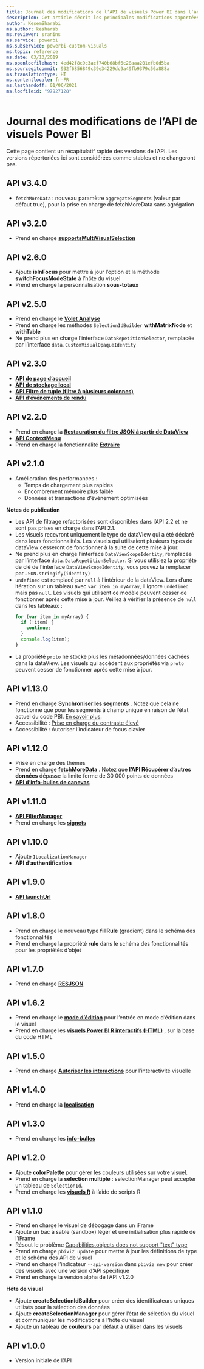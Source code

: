 ```yaml
---
title: Journal des modifications de l’API de visuels Power BI dans l’analytique incorporée Power BI pour de meilleurs insights via la BI incorporée
description: Cet article décrit les principales modifications apportées aux différentes versions de l’API de visuels Power BI. Obtenez de meilleurs insights BI incorporés avec l’analytique incorporée Power BI.
author: KesemSharabi
ms.author: kesharab
ms.reviewer: sranins
ms.service: powerbi
ms.subservice: powerbi-custom-visuals
ms.topic: reference
ms.date: 03/13/2019
ms.openlocfilehash: 4ed42f8c9c3acf740b68bf6c28aaa201efb0d5ba
ms.sourcegitcommit: 932f6856849c39e34229dc9a49fb9379c56a888a
ms.translationtype: HT
ms.contentlocale: fr-FR
ms.lasthandoff: 01/06/2021
ms.locfileid: "97927128"
---
```

# <a name="power-bi-visuals-api-changelog"></a>Journal des modifications de l’API de visuels Power BI
Cette page contient un récapitulatif rapide des versions de l’API. Les versions répertoriées ici sont considérées comme stables et ne changeront pas.


## <a name="api-v340"></a>API v3.4.0
  * `fetchMoreData` : nouveau paramètre `aggregateSegments` (valeur par défaut true), pour la prise en charge de fetchMoreData sans agrégation

## <a name="api-v320"></a>API v3.2.0
  * Prend en charge **[supportsMultiVisualSelection](./supportsmultivisualselection-feature.md)**

## <a name="api-v260"></a>API v2.6.0
  * Ajoute **isInFocus** pour mettre à jour l’option et la méthode **switchFocusModeState** à l’hôte du visuel
  * Prend en charge la personnalisation **sous-totaux**

## <a name="api-v250"></a>API v2.5.0
  * Prend en charge le **[Volet Analyse](./analytics-pane.md)**
  * Prend en charge les méthodes `SelectionIdBuilder` **withMatrixNode** et **withTable**
  * Ne prend plus en charge l’interface `DataRepetitionSelector`, remplacée par l’interface `data.CustomVisualOpaqueIdentity`

## <a name="api-v230"></a>API v2.3.0
  * **[API de page d’accueil](./landing-page.md)**
  * **[API de stockage local](./local-storage.md)**
  * **[API Filtre de tuple (filtre à plusieurs colonnes)](./filter-api.md#the-tuple-filter-api-multi-column-filter)**
  * **[API d’événements de rendu](./event-service.md#render-events-in-power-bi-visuals)**

## <a name="api-v220"></a>API v2.2.0
  * Prend en charge la **[Restauration du filtre JSON à partir de DataView](./filter-api.md#restore-the-json-filter-from-the-data-view)**
  * **[API ContextMenu](./context-menu.md)**
  * Prend en charge la fonctionnalité **[Extraire](../../create-reports/desktop-drillthrough.md)**

## <a name="api-v210"></a>API v2.1.0
  * Amélioration des performances :
    * Temps de chargement plus rapides
    * Encombrement mémoire plus faible
    * Données et transactions d’événement optimisées  

**Notes de publication**
* Les API de filtrage refactorisées sont disponibles dans l’API 2.2 et ne sont pas prises en charge dans l’API 2.1.
* Les visuels recevront uniquement le type de dataView qui a été déclaré dans leurs fonctionnalités. Les visuels qui utilisaient plusieurs types de dataView cesseront de fonctionner à la suite de cette mise à jour.
* Ne prend plus en charge l’interface `DataViewScopeIdentity`, remplacée par l’interface `data.DataRepetitionSelector`. Si vous utilisiez la propriété de clé de l’interface `DataViewScopeIdentity`, vous pouvez la remplacer par `JSON.stringify(identity)`
* `undefined` est remplacé par `null` à l’intérieur de la dataView. Lors d’une itération sur un tableau avec `var item in myArray`, il ignore `undefined` mais pas `null`. Les visuels qui utilisent ce modèle peuvent cesser de fonctionner après cette mise à jour. Veillez à vérifier la présence de `null` dans les tableaux :
   ```typescript
   for (var item in myArray) {
     if (!item) {
       continue;
     }
     console.log(item);
   }
   ```
* La propriété `proto` ne stocke plus les métadonnées/données cachées dans la dataView. Les visuels qui accèdent aux propriétés via `proto` peuvent cesser de fonctionner après cette mise à jour.

## <a name="api-v1130"></a>API v1.13.0
* Prend en charge **[Synchroniser les segments](./enable-sync-slicers.md)** . Notez que cela ne fonctionne que pour les segments à champ unique en raison de l’état actuel du code PBI. [En savoir plus](../../visuals/power-bi-visualization-slicers.md).
* Accessibilité : [Prise en charge du contraste élevé](./high-contrast-support.md) 
* Accessibilité : Autoriser l’indicateur de focus clavier

## <a name="api-v1120"></a>API v1.12.0
* Prise en charge des thèmes
* Prend en charge **[fetchMoreData](./fetch-more-data.md)** . Notez que **l’API Récupérer d’autres données** dépasse la limite ferme de 30 000 points de données
* **[API d’info-bulles de canevas](./add-tooltips.md#add-report-page-tooltips)**

## <a name="api-v1110"></a>API v1.11.0
* **[API FilterManager](./filter-api.md)**
* Prend en charge les **[signets](./bookmarks-support.md)** 

## <a name="api-v1100"></a>API v1.10.0
* Ajoute `ILocalizationManager`
* **API d’authentification**

## <a name="api-v190"></a>API v1.9.0
* **[API launchUrl](./launch-url.md)**

## <a name="api-v180"></a>API v1.8.0
* Prend en charge le nouveau type **fillRule** (gradient) dans le schéma des fonctionnalités
* Prend en charge la propriété **rule** dans le schéma des fonctionnalités pour les propriétés d’objet

## <a name="api-v170"></a>API v1.7.0
* Prend en charge **[RESJSON](./localization.md#resource-file)**

## <a name="api-v162"></a>API v1.6.2
* Prend en charge le **[mode d’édition](./advanced-edit-mode.md)** pour l’entrée en mode d’édition dans le visuel
* Prend en charge les **[visuels Power BI R interactifs (HTML)](https://github.com/Microsoft/PowerBI-visuals/blob/master/RVisualTutorial/CreateRHTML.md)** , sur la base du code HTML

## <a name="api-v150"></a>API v1.5.0
* Prend en charge **[Autoriser les interactions](./visuals-interactions.md)** pour l’interactivité visuelle

## <a name="api-v140"></a>API v1.4.0
* Prend en charge la **[localisation](./localization.md)**

## <a name="api-v130"></a>API v1.3.0
* Prend en charge les **[info-bulles](./add-tooltips.md)**

## <a name="api-v120"></a>API v1.2.0
* Ajoute **colorPalette** pour gérer les couleurs utilisées sur votre visuel.
* Prend en charge la **sélection multiple** : selectionManager peut accepter un tableau de `SelectionId`.
* Prend en charge les **[visuels R](https://github.com/Microsoft/PowerBI-visuals/blob/master/RVisualTutorial/CreateRHTML.md)** à l’aide de scripts R

## <a name="api-v110"></a>API v1.1.0
* Prend en charge le visuel de débogage dans un iFrame
* Ajoute un bac à sable (sandbox) léger et une initialisation plus rapide de l’iFrame
* Résout le problème [Capabilities.objects does not support "text" type](https://github.com/Microsoft/PowerBI-visuals-tools/issues/12)
* Prend en charge `pbiviz update` pour mettre à jour les définitions de type et le schéma des API de visuel
* Prend en charge l’indicateur `--api-version` dans `pbiviz new` pour créer des visuels avec une version d’API spécifique
* Prend en charge la version alpha de l’API v1.2.0

**Hôte de visuel**
* Ajoute **createSelectionIdBuilder** pour créer des identificateurs uniques utilisés pour la sélection des données
* Ajoute **createSelectionManager** pour gérer l’état de sélection du visuel et communiquer les modifications à l’hôte du visuel
* Ajoute un tableau de **couleurs** par défaut à utiliser dans les visuels

## <a name="api-v100"></a>API v1.0.0
* Version initiale de l’API
